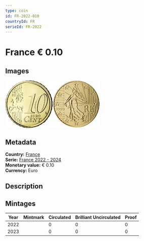 ```yaml
---
type: coin
id: FR-2022-010
countryId: FR
serieId: FR-2022
---
```


# France € 0.10

## Images

<img src="../../../Images/common-2007-010.png" height="150" alt="Front image"><img src="Images/france-2022-010.png" height="150" alt="Back image">

## Metadata

**Country:** [France](../index.md)\
**Serie:** [France 2022 - 2024](index.md)\
**Monetary value:** € 0.10\
**Currency:** Euro

## Description


## Mintages

| Year | Mintmark | Circulated | Brilliant Uncirculated | Proof |
| ---- | -------- | ---------- | ---------------------- | ----- |
| 2022 |  | 0 | 0 | 0 |
| 2023 |  | 0 | 0 | 0 |
